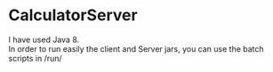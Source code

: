 # CalculatorServer

I have used Java 8.\
In order to run easily the client and Server jars, you can use the batch scripts in /run/ 
